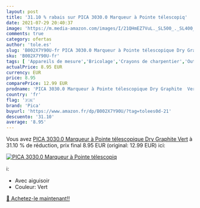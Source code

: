 ```yaml
---
layout: post
title: '31.10 % rabais sur PICA 3030.0 Marqueur à Pointe télescopiq'
date: 2021-07-29 20:40:37
image: 'https://m.media-amazon.com/images/I/21QHmEZ7VuL._SL500_._SL400_.jpg'
comments: true
category: ofertas
author: 'tole.es'
slug: 'B002X7Y90U-fr PICA 3030.0 Marqueur à Pointe télescopique Dry Graphite Vert'
sku: 'B002X7Y90U-fr'
tags: [ 'Appareils de mesure','Bricolage','Crayons de charpentier','Outillage à main et électroportatif','pica', ]
actualPrice: 8.95 EUR
currency: EUR
price: 8.95
comparePrice: 12.99 EUR
prodname: 'PICA 3030.0 Marqueur à Pointe télescopique Dry Graphite  Vert'
country: 'fr'
flag: '🇫🇷'
brand: 'Pica'
buyurl: 'https://www.amazon.fr/dp/B002X7Y90U/?tag=tolees0d-21'
descuento: '31.10'
average: '8.95'
---
```


Vous avez [PICA 3030.0 Marqueur à Pointe télescopique Dry Graphite  Vert](https://www.amazon.fr/dp/B002X7Y90U/?tag=tolees0d-21)  à  31.10 % de réduction, prix final  8.95 EUR (original: 12.99 EUR) ici:

[![PICA 3030.0 Marqueur à Pointe télescopiq](https://m.media-amazon.com/images/I/21QHmEZ7VuL._SL500_._SL400_.jpg)](https://www.amazon.fr/dp/B002X7Y90U/?tag=tolees0d-21)

ℹ️:

- Avec aiguisoir
- Couleur: Vert

[🛒 Achetez-le maintenant!!](https://www.amazon.fr/dp/B002X7Y90U/?tag=tolees0d-21)
